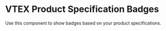 # VTEX Product Specification Badges

Use this component to show badges based on your product specifications.
